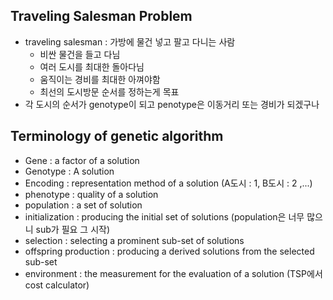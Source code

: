 ## Traveling Salesman Problem
- traveling salesman : 가방에 물건 넣고 팔고 다니는 사람
    - 비싼 물건을 들고 다님
    - 여러 도시를 최대한 돌아다님
    - 움직이는 경비를 최대한 아껴야함
    - 최선의 도시방문 순서를 정하는게 목표
- 각 도시의 순서가 genotype이 되고 penotype은 이동거리 또는 경비가 되겠구나

## Terminology of genetic algorithm
- Gene : a factor of a solution
- Genotype : A solution
- Encoding : representation method of a solution (A도시 : 1, B도시 : 2 ,...)
- phenotype : quality of a solution
- population : a set of solution
- initialization : producing the initial set of solutions (population은 너무 많으니 sub가 필요 그 시작)
- selection : selecting a prominent sub-set of solutions
- offspring production : producing a derived solutions from the selected sub-set
- environment : the measurement for the evaluation of a solution (TSP에서 cost calculator)